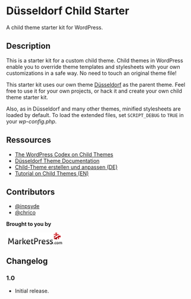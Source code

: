 # Düsseldorf Child Starter

A child theme starter kit for WordPress.

## Description
This is a starter kit for a custom child theme. Child themes in WordPress enable you to override theme templates and stylesheets with your own customizations in a safe way. No need to touch an original theme file!

This starter kit uses our own theme [Düsseldorf](http://marketpress.com/product/duesseldorf/) as the parent theme. Feel free to use it for your own projects, or hack it and create your own child theme starter kit.

Also, as in Düsseldorf and many other themes, minified stylesheets are loaded by default. To load the extended files, set `SCRIPT_DEBUG` to `TRUE` in your *wp-config.php*.

## Ressources

* [The WordPress Codex on Child Themes](http://codex.wordpress.org/Child_Themes)
* [Düsseldorf Theme Documentation](http://marketpress.de/doku/theme-duesseldorf/)
* [Child-Theme erstellen und anpassen (DE)](http://marketpress.de/2013/child-theme-erstellen-anpassen/)
* [Tutorial on Child Themes (EN)](http://marketpress.com/2013/creating-customizing-child-themes)

## Contributors

* [@inpsyde](https://github.com/inpsyde)
* [@chrico](https://github.com/chrico)

**Brought to you by**

[![MarketPress.com](/assets/img/mp-logo.png)](http://marketpress.com)

## Changelog

### 1.0

* Initial release.
